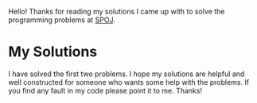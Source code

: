 Hello! Thanks for reading my solutions I came up with to solve the programming problems at [SPOJ](http://www.spoj.com/).

My Solutions
============

I have solved the first two problems. I hope my solutions are helpful and well constructed for someone who wants some help with the problems.
If you find any fault in my code please point it to me. Thanks!
